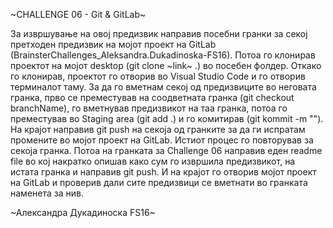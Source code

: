 ~CHALLENGE 06 - Git & GitLab~

За извршување на овој предизвик направив посебни гранки за секој претходен предизвик на мојот проект на GitLab (BrainsterChallenges_Aleksandra.Dukadinoska-FS16).
Потоа го клонирав проектот на мојот desktop (git clone ~link~ .) во посебен фолдер.
Откако го клонирав, проектот го отворив во Visual Studio Code и го отворив терминалот таму.
За да го вметнам секој од предизвиците во неговата гранка, прво се преместував на соодветната гранка (git checkout branchName), го вметнував предизвикот на таа гранка, потоа
го преместував во Staging area (git add .) и го комитирав (git kommit -m "").
На крајот направив git push на секоја од гранките за да ги испратам промените во мојот проект на GitLab.
Истиот процес го повторував за секоја гранка.
Потоа на гранката за Challenge 06 направив еден readme file во кој накратко опишав како сум го извршила предизвикот, на истата гранка и направив git push.
И на крајот го отворив мојот проект на GitLab и проверив дали сите предизвици се вметнати во гранката наменета за нив.

~Александра Дукадиноска FS16~
